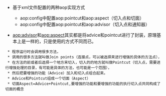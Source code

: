 * 基于xml文件配置的两种aop实现方式
    * aop:config中配置aop:pointcut和aop:aspect（切入点和切面）
    * aop:config中配置aop:pointcut和aop:advisor（切入点和通知器）
    
* <aop:advisor>和<aop:aspect>其实都是将advice和pointcut进行了封装，原理基本上是一样的，只是使用的方式不同而已。
    
```text
 * 程序运行时会调用很多方法，
 * 调用的很多方法就叫做Join points（连接点，可以被选择来进行增强的具体的方法点），
 * 在方法的前或者后选择一个地方来切入，切入的的地方就叫做Pointcut（切入点，需要进行增强处理的目录，有可能是具体的方法，也可能是一个范围），
 * 然后把要增强的功能（Advice）加入和切入点组合起来。
 * Advice和Pointcut组成一个切面（Aspect）
 * 切面Aspect=Advice+Pointcut,要增强的功能和要增强的功能的执行切入点共同构成了切面的概念

```    
